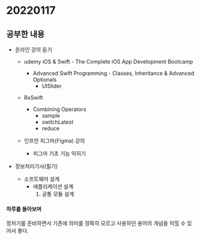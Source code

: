 # 20220117

## 공부한 내용
+ 온라인 강의 듣기
  - udemy iOS & Swift - The Complete iOS App Development Bootcamp
    * Advanced Swift Programming - Classes, Inheritance & Advanced Optionals
      + UISlider

  - RxSwift
    * Combining Operators
      + sample
      + switchLatest
      + reduce

  - 인프런 피그마(Figma) 강의
    * 피그마 기초 기능 익히기
      
+ 정보처리기사(필기)
  - 소프트웨어 설계
    * 애플리케이션 설계
      1. 공통 모듈 설계

#### 하루를 돌아보며
정처기를 준비하면서 기존에 의미를 정확히 모르고 사용하던 용어의 개념을 익힐 수 있어서 좋다.
